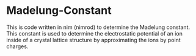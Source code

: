 # Madelung-Constant

This is code written in nim (nimrod) to determine the Madelung constant. This constant is used to determine the electrostatic potential of an ion inside of a crystal lattice structure by approximating the ions by point charges.
